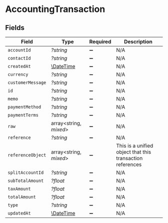 # AccountingTransaction


## Fields

| Field                                                         | Type                                                          | Required                                                      | Description                                                   |
| ------------------------------------------------------------- | ------------------------------------------------------------- | ------------------------------------------------------------- | ------------------------------------------------------------- |
| `accountId`                                                   | *?string*                                                     | :heavy_minus_sign:                                            | N/A                                                           |
| `contactId`                                                   | *?string*                                                     | :heavy_minus_sign:                                            | N/A                                                           |
| `createdAt`                                                   | [\DateTime](https://www.php.net/manual/en/class.datetime.php) | :heavy_minus_sign:                                            | N/A                                                           |
| `currency`                                                    | *?string*                                                     | :heavy_minus_sign:                                            | N/A                                                           |
| `customerMessage`                                             | *?string*                                                     | :heavy_minus_sign:                                            | N/A                                                           |
| `id`                                                          | *?string*                                                     | :heavy_minus_sign:                                            | N/A                                                           |
| `memo`                                                        | *?string*                                                     | :heavy_minus_sign:                                            | N/A                                                           |
| `paymentMethod`                                               | *?string*                                                     | :heavy_minus_sign:                                            | N/A                                                           |
| `paymentTerms`                                                | *?string*                                                     | :heavy_minus_sign:                                            | N/A                                                           |
| `raw`                                                         | array<string, *mixed*>                                        | :heavy_minus_sign:                                            | N/A                                                           |
| `reference`                                                   | *?string*                                                     | :heavy_minus_sign:                                            | N/A                                                           |
| `referenceObject`                                             | array<string, *mixed*>                                        | :heavy_minus_sign:                                            | This is a unified object that this transaction references     |
| `splitAccountId`                                              | *?string*                                                     | :heavy_minus_sign:                                            | N/A                                                           |
| `subTotalAmount`                                              | *?float*                                                      | :heavy_minus_sign:                                            | N/A                                                           |
| `taxAmount`                                                   | *?float*                                                      | :heavy_minus_sign:                                            | N/A                                                           |
| `totalAmount`                                                 | *?float*                                                      | :heavy_minus_sign:                                            | N/A                                                           |
| `type`                                                        | *?string*                                                     | :heavy_minus_sign:                                            | N/A                                                           |
| `updatedAt`                                                   | [\DateTime](https://www.php.net/manual/en/class.datetime.php) | :heavy_minus_sign:                                            | N/A                                                           |